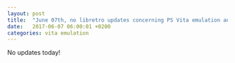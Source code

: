 ```yaml
---
layout: post
title:  "June 07th, no libretro updates concerning PS Vita emulation and emulators"
date:   2017-06-07 06:00:01 +0200
categories: vita emulation
---
```


No updates today!
